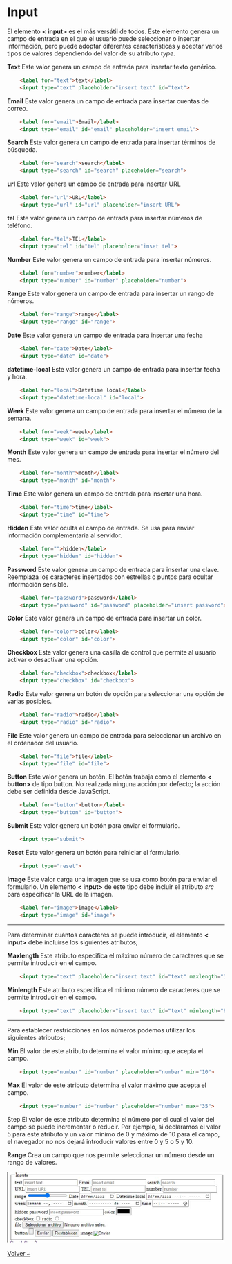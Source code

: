 # Input

El elemento **< input>** es el más versátil de todos. Este elemento genera un campo de entrada en el que el usuario puede seleccionar o insertar información, pero puede adoptar diferentes características y aceptar varios tipos de valores dependiendo del valor de su atributo *type*.

**Text** Este valor genera un campo de entrada para insertar texto genérico.

```HTML
    <label for="text">text</label>
    <input type="text" placeholder="insert text" id="text"> 
```

**Email** Este valor genera un campo de entrada para insertar cuentas de correo.

```HTML
    <label for="email">Email</label>
    <input type="email" id="email" placeholder="insert email">
```

**Search** Este valor genera un campo de entrada para insertar términos de búsqueda.

```HTML
    <label for="search">search</label>
    <input type="search" id="search" placeholder="search">
```

**url** Este valor genera un campo de entrada para insertar URL

```HTML
    <label for="url">URL</label>
    <input type="url" id="url" placeholder="insert URL">
```

**tel** Este valor genera un campo de entrada para insertar números de teléfono.

```HTML
    <label for="tel">TEL</label>
    <input type="tel" id="tel" placeholder="inset tel">
```

**Number** Este valor genera un campo de entrada para insertar números.

```HTML
    <label for="number">number</label>
    <input type="number" id="number" placeholder="number">
```

**Range** Este valor genera un campo de entrada para insertar un rango de números.

```HTML
    <label for="range">range</label>
    <input type="range" id="range">
```

**Date** Este valor genera un campo de entrada para insertar una fecha

```HTML
    <label for="date">Date</label>
    <input type="date" id="date">
```

**datetime-local** Este valor genera un campo de entrada para insertar fecha y hora.

```HTML
    <label for="local">Datetime local</label>
    <input type="datetime-local" id="local">
```

**Week** Este valor genera un campo de entrada para insertar el número de la semana.

```HTML
    <label for="week">week</label>
    <input type="week" id="week">
```

**Month** Este valor genera un campo de entrada para insertar el número del mes.

```HTML
    <label for="month">month</label>
    <input type="month" id="month">
```

**Time** Este valor genera un campo de entrada para insertar una hora.

```HTML
    <label for="time">time</label>
    <input type="time" id="time">
```

**Hidden** Este valor oculta el campo de entrada. Se usa para enviar información complementaria al servidor.

```HTML
    <label for="">hidden</label>
    <input type="hidden" id="hidden">
```

**Password** Este valor genera un campo de entrada para insertar una clave. Reemplaza los caracteres insertados con estrellas o puntos para ocultar información sensible.

```HTML
    <label for="password">password</label>
    <input type="password" id="password" placeholder="insert password">
```

**Color** Este valor genera un campo de entrada para insertar un color.

```HTML
    <label for="color">color</label>
    <input type="color" id="color">
```

**Checkbox** Este valor genera una casilla de control que permite al usuario activar o desactivar una opción.

```HTML
    <label for="checkbox">checkbox</label>
    <input type="checkbox" id="checkbox">
```

**Radio** Este valor genera un botón de opción para seleccionar una opción de varias posibles.

```HTML
    <label for="radio">radio</label>
    <input type="radio" id="radio">
```

**File** Este valor genera un campo de entrada para seleccionar un archivo en el ordenador del usuario.

```HTML
    <label for="file">file</label>
    <input type="file" id="file">
```

**Button** Este valor genera un botón. El botón trabaja como el elemento **< button>** de tipo button. No realizada ninguna acción por defecto; la acción debe ser definida desde JavaScript.

```HTML
    <label for="button">button</label>
    <input type="button" id="button">
```

**Submit** Este valor genera un botón para enviar el formulario.

```HTML
    <input type="submit">
```

**Reset** Este valor genera un botón para reiniciar el formulario.

```HTML
    <input type="reset">
```

**Image** Este valor carga una imagen que se usa como botón para enviar el formulario. Un elemento **< input>** de este tipo debe incluir el atributo *src* para especificar la URL de la imagen.

```HTML
    <label for="image">image</label>
    <input type="image" id="image">
```

---
Para determinar cuántos caracteres se puede introducir, el elemento **< input>** debe incluirse los siguientes atributos;

**Maxlength** Este atributo especifica el máximo número de caracteres que se permite introducir en el campo.

```HTML
    <input type="text" placeholder="insert text" id="text" maxlength="10">
```

**Minlength** Este atributo especifica el mínimo número de caracteres que se permite introducir en el campo.

```HTML
    <input type="text" placeholder="insert text" id="text" minlength="8">
```

---
Para establecer restricciones en los números podemos utilizar los siguientes atributos;

**Min** El valor de este atributo determina el valor mínimo que acepta el campo.

```HTML
    <input type="number" id="number" placeholder="number" min="10">
```

**Max** El valor de este atributo determina el valor máximo que acepta el campo.

```HTML
    <input type="number" id="number" placeholder="number" max="35">
```

Step El valor de este atributo determina el número por el cual el valor del campo se puede incrementar o reducir. Por ejemplo, si declaramos el valor 5 para este atributo y un valor mínimo de 0 y máximo de 10 para el campo, el navegador no nos dejará introducir valores entre 0 y 5 o 5 y 10.

**Range** Crea un campo que nos permite seleccionar un número desde un rango de valores.

![input](../image/input.JPG)

[Volver &ldca;](../README.md)